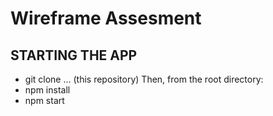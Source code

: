 # Wireframe Assesment

STARTING THE APP
---------------- 
* git clone ... (this repository)
Then, from the root directory:
* npm install
* npm start